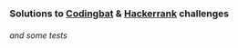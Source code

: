 ###      **Solutions to [Codingbat](http://codingbat.com/java) & [Hackerrank](https://www.hackerrank.com/domains/java/java-introduction) challenges**  
       
 ######       and some tests